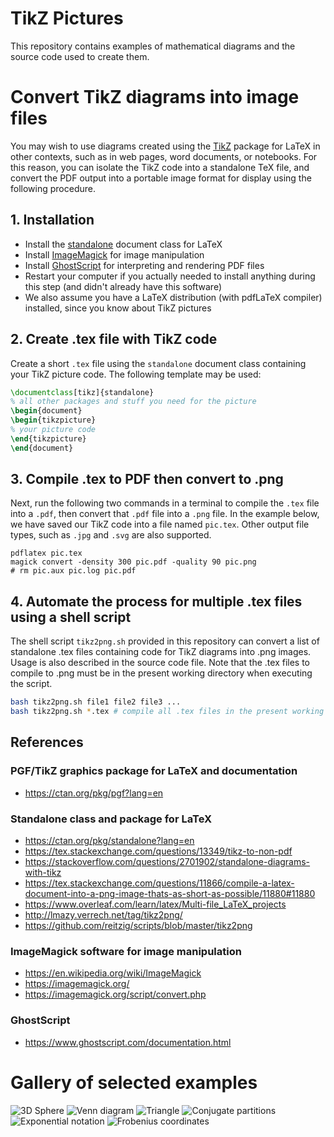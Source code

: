 # TikZ Pictures

This repository contains examples of mathematical diagrams and the source code used to create them.

# Convert TikZ diagrams into image files
You may wish to use diagrams created using the [TikZ](https://ctan.org/pkg/pgf?lang=en) package for LaTeX in other contexts, such as in web pages, word documents, or notebooks.
For this reason, you can isolate the TikZ code into a standalone TeX file, and convert the PDF output into a portable image format for display using the following procedure.

## 1. Installation
- Install the [standalone](https://ctan.org/pkg/standalone?lang=en) document class for LaTeX
- Install [ImageMagick](https://imagemagick.org/script/download.php#windows) for image manipulation
- Install [GhostScript](https://www.ghostscript.com/download/gsdnld.html) for interpreting and rendering PDF files
- Restart your computer if you actually needed to install anything during this step (and didn't already have this software)
- We also assume you have a LaTeX distribution (with pdfLaTeX compiler) installed, since you know about TikZ pictures

## 2. Create .tex file with TikZ code 
Create a short `.tex` file using the `standalone` document class containing your TikZ picture code. The following template may be used:
``` LaTeX
\documentclass[tikz]{standalone}
% all other packages and stuff you need for the picture
\begin{document}
\begin{tikzpicture}
% your picture code
\end{tikzpicture}
\end{document}
```

## 3. Compile .tex to PDF then convert to .png
Next, run the following two commands in a terminal to compile the `.tex` file into a `.pdf`, then convert that `.pdf` file into a `.png` file.
In the example below, we have saved our TikZ code into a file named `pic.tex`. Other output file types, such as `.jpg` and `.svg` are also supported.
```
pdflatex pic.tex
magick convert -density 300 pic.pdf -quality 90 pic.png
# rm pic.aux pic.log pic.pdf
```

## 4. Automate the process for multiple .tex files using a shell script
The shell script `tikz2png.sh` provided in this repository can convert a list of standalone .tex files containing code for TikZ diagrams into .png images.
Usage is also described in the source code file. Note that the .tex files to compile to .png must be in the present working directory when executing the script.
``` bash
bash tikz2png.sh file1 file2 file3 ...
bash tikz2png.sh *.tex # compile all .tex files in the present working directory into .png files
```

## References

### PGF/TikZ graphics package for LaTeX and documentation
- https://ctan.org/pkg/pgf?lang=en

### Standalone class and package for LaTeX
- https://ctan.org/pkg/standalone?lang=en
- https://tex.stackexchange.com/questions/13349/tikz-to-non-pdf
- https://stackoverflow.com/questions/2701902/standalone-diagrams-with-tikz
- https://tex.stackexchange.com/questions/11866/compile-a-latex-document-into-a-png-image-thats-as-short-as-possible/11880#11880
- https://www.overleaf.com/learn/latex/Multi-file_LaTeX_projects
- http://lmazy.verrech.net/tag/tikz2png/
- https://github.com/reitzig/scripts/blob/master/tikz2png

### ImageMagick software for image manipulation
- https://en.wikipedia.org/wiki/ImageMagick
- https://imagemagick.org/
- https://imagemagick.org/script/convert.php

### GhostScript
- https://www.ghostscript.com/documentation.html

# Gallery of selected examples
![3D Sphere](./main-website/ABCDsphere.png)
![Venn diagram](./main-website/AxorB_and_BxorC.png)
![Triangle](./main-website/euclidean_triangle.png)
![Conjugate partitions](./partitions-website/conjugation.png)
![Exponential notation](./partitions-website/exponential_notation.png)
![Frobenius coordinates](./partitions-website/frobenius_coordinates.png)
